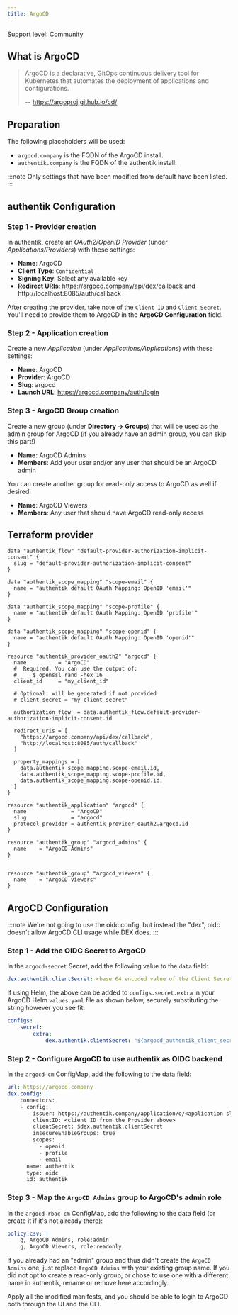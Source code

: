 ```yaml
---
title: ArgoCD
---
```


<span class="badge badge--secondary">Support level: Community</span>

## What is ArgoCD

> ArgoCD is a declarative, GitOps continuous delivery tool for Kubernetes that automates the deployment of applications and configurations.
>
> -- https://argoproj.github.io/cd/

## Preparation

The following placeholders will be used:

- `argocd.company` is the FQDN of the ArgoCD install.
- `authentik.company` is the FQDN of the authentik install.

:::note
Only settings that have been modified from default have been listed.
:::

## authentik Configuration

### Step 1 - Provider creation

In authentik, create an _OAuth2/OpenID Provider_ (under _Applications/Providers_) with these settings:

- **Name**: ArgoCD
- **Client Type**: `Confidential`
- **Signing Key**: Select any available key
- **Redirect URIs**: https://argocd.company/api/dex/callback and http://localhost:8085/auth/callback

After creating the provider, take note of the `Client ID` and `Client Secret`. You'll need to provide them to ArgoCD in the **ArgoCD Configuration** field.

### Step 2 - Application creation

Create a new _Application_ (under _Applications/Applications_) with these settings:

- **Name**: ArgoCD
- **Provider**: ArgoCD
- **Slug**: argocd
- **Launch URL**: https://argocd.company/auth/login

### Step 3 - ArgoCD Group creation

Create a new group (under **Directory -> Groups**) that will be used as the admin group for ArgoCD (if you already have an admin group, you can skip this part!)

- **Name**: ArgoCD Admins
- **Members**: Add your user and/or any user that should be an ArgoCD admin

You can create another group for read-only access to ArgoCD as well if desired:

- **Name**: ArgoCD Viewers
- **Members**: Any user that should have ArgoCD read-only access

## Terraform provider

```hcl
data "authentik_flow" "default-provider-authorization-implicit-consent" {
  slug = "default-provider-authorization-implicit-consent"
}

data "authentik_scope_mapping" "scope-email" {
  name = "authentik default OAuth Mapping: OpenID 'email'"
}

data "authentik_scope_mapping" "scope-profile" {
  name = "authentik default OAuth Mapping: OpenID 'profile'"
}

data "authentik_scope_mapping" "scope-openid" {
  name = "authentik default OAuth Mapping: OpenID 'openid'"
}

resource "authentik_provider_oauth2" "argocd" {
  name          = "ArgoCD"
  #  Required. You can use the output of:
  #     $ openssl rand -hex 16
  client_id     = "my_client_id"

  # Optional: will be generated if not provided
  # client_secret = "my_client_secret"

  authorization_flow  = data.authentik_flow.default-provider-authorization-implicit-consent.id

  redirect_uris = [
    "https://argocd.company/api/dex/callback",
    "http://localhost:8085/auth/callback"
  ]

  property_mappings = [
    data.authentik_scope_mapping.scope-email.id,
    data.authentik_scope_mapping.scope-profile.id,
    data.authentik_scope_mapping.scope-openid.id,
  ]
}

resource "authentik_application" "argocd" {
  name              = "ArgoCD"
  slug              = "argocd"
  protocol_provider = authentik_provider_oauth2.argocd.id
}

resource "authentik_group" "argocd_admins" {
  name    = "ArgoCD Admins"
}


resource "authentik_group" "argocd_viewers" {
  name    = "ArgoCD Viewers"
}
```

## ArgoCD Configuration

:::note
We're not going to use the oidc config, but instead the "dex", oidc doesn't allow ArgoCD CLI usage while DEX does.
:::

### Step 1 - Add the OIDC Secret to ArgoCD

In the `argocd-secret` Secret, add the following value to the `data` field:

```yaml
dex.authentik.clientSecret: <base 64 encoded value of the Client Secret from the Provider above>
```

If using Helm, the above can be added to `configs.secret.extra` in your ArgoCD Helm `values.yaml` file as shown below, securely substituting the string however you see fit:

```yaml
configs:
    secret:
        extra:
            dex.authentik.clientSecret: "${argocd_authentik_client_secret}"
```

### Step 2 - Configure ArgoCD to use authentik as OIDC backend

In the `argocd-cm` ConfigMap, add the following to the data field:

```yaml
url: https://argocd.company
dex.config: |
    connectors:
    - config:
        issuer: https://authentik.company/application/o/<application slug defined in step 2>/
        clientID: <client ID from the Provider above>
        clientSecret: $dex.authentik.clientSecret
        insecureEnableGroups: true
        scopes:
          - openid
          - profile
          - email
      name: authentik
      type: oidc
      id: authentik
```

### Step 3 - Map the `ArgoCD Admins` group to ArgoCD's admin role

In the `argocd-rbac-cm` ConfigMap, add the following to the data field (or create it if it's not already there):

```yaml
policy.csv: |
    g, ArgoCD Admins, role:admin
    g, ArgoCD Viewers, role:readonly
```

If you already had an "admin" group and thus didn't create the `ArgoCD Admins` one, just replace `ArgoCD Admins` with your existing group name.
If you did not opt to create a read-only group, or chose to use one with a different name in authentik, rename or remove here accordingly.

Apply all the modified manifests, and you should be able to login to ArgoCD both through the UI and the CLI.